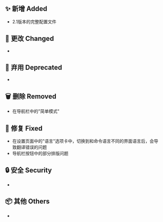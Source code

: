 ## ✨ 新增 Added

- 2.1版本的完整配置文件

## 🔧 更改 Changed

-

## 🚨 弃用 Deprecated

-

## 🗑️ 删除 Removed

- 在导航栏中的"简单模式"

## 🐛 修复 Fixed

- 在设置页面中的"语言"选项卡中，切换到和命令语言不同的界面语言后，会导致翻译错误的问题
- 导航栏按钮中的部分排版问题

## 🔒 安全 Security

-

## 📦 其他 Others

-